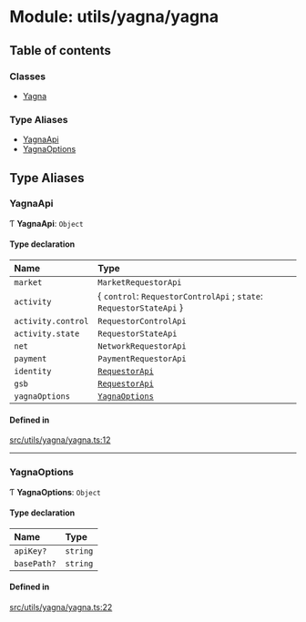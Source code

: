 # Module: utils/yagna/yagna

## Table of contents

### Classes

- [Yagna](../classes/utils_yagna_yagna.Yagna)

### Type Aliases

- [YagnaApi](utils_yagna_yagna#yagnaapi)
- [YagnaOptions](utils_yagna_yagna#yagnaoptions)

## Type Aliases

### YagnaApi

Ƭ **YagnaApi**: `Object`

#### Type declaration

| Name               | Type                                                                |
| :----------------- | :------------------------------------------------------------------ |
| `market`           | `MarketRequestorApi`                                                |
| `activity`         | { `control`: `RequestorControlApi` ; `state`: `RequestorStateApi` } |
| `activity.control` | `RequestorControlApi`                                               |
| `activity.state`   | `RequestorStateApi`                                                 |
| `net`              | `NetworkRequestorApi`                                               |
| `payment`          | `PaymentRequestorApi`                                               |
| `identity`         | [`RequestorApi`](../classes/utils_yagna_identity.RequestorApi)      |
| `gsb`              | [`RequestorApi`](../classes/utils_yagna_gsb.RequestorApi)           |
| `yagnaOptions`     | [`YagnaOptions`](utils_yagna_yagna#yagnaoptions)                    |

#### Defined in

[src/utils/yagna/yagna.ts:12](https://github.com/golemfactory/golem-js/blob/c28a1b0/src/utils/yagna/yagna.ts#L12)

---

### YagnaOptions

Ƭ **YagnaOptions**: `Object`

#### Type declaration

| Name        | Type     |
| :---------- | :------- |
| `apiKey?`   | `string` |
| `basePath?` | `string` |

#### Defined in

[src/utils/yagna/yagna.ts:22](https://github.com/golemfactory/golem-js/blob/c28a1b0/src/utils/yagna/yagna.ts#L22)
